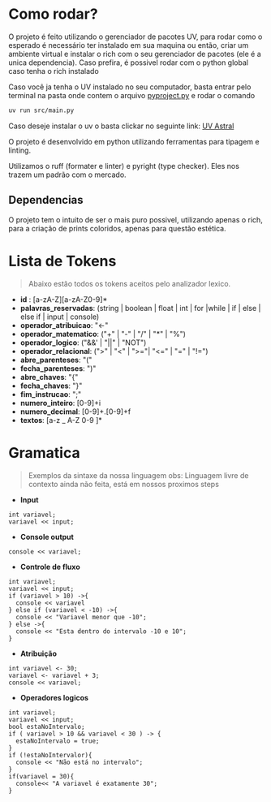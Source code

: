 # Como rodar?

O projeto é feito utilizando o gerenciador de pacotes UV, para rodar como o esperado é necessário ter instalado em sua maquina ou então, criar um ambiente virtual e instalar o rich com o seu gerenciador de pacotes (ele é a unica dependencia).
Caso prefira, é possivel rodar com o python global caso tenha o rich instalado

Caso você ja tenha o UV instalado no seu computador, basta entrar pelo terminal
na pasta onde contem o arquivo [pyproject.py](pyproject.toml) e rodar o comando

```bash
uv run src/main.py
```

Caso deseje instalar o uv o basta clickar no seguinte link: [UV Astral](https://docs.astral.sh/uv/getting-started/installation/)

O projeto é desenvolvido em python utilizando ferramentas para tipagem e linting.

Utilizamos o ruff (formater e linter) e pyright (type checker). Eles nos trazem um padrão com o mercado.

## Dependencias

O projeto tem o intuito de ser o mais puro possivel, utilizando apenas o rich, para a criação de prints coloridos, apenas para questão estética.

# Lista de Tokens

> Abaixo estão todos os tokens aceitos pelo analizador lexico.

- **id** : [a-zA-Z][a-zA-Z0-9]\*
- **palavras_reservadas**: (string | boolean | float | int | for |while | if | else | else if | input | console)
- **operador_atribuicao**: "<-"
- **operador_matematico**: ("+" | "-" | "/" | "\*" | "%")
- **operador_logico**: ("&&' | "||" | "NOT")
- **operador_relacional**: (">" | "<" | ">="| "<=" | "=" | "!=")
- **abre_parenteses**: "("
- **fecha_parenteses**: ")"
- **abre_chaves**: "{"
- **fecha_chaves**: "}"
- **fim_instrucao**: ";"
- **numero_inteiro**: [0-9]+i
- **numero_decimal**: [0-9]+.[0-9]+f
- **textos**: [a-z _ A-Z 0-9 ]\*

# Gramatica

> Exemplos da sintaxe da nossa linguagem
> obs: Linguagem livre de contexto ainda não feita, está em nossos proximos steps

- **Input**

```
int variavel;
variavel << input;
```

- **Console output**

```
console << variavel;
```

- **Controle de fluxo**

```
int variavel;
variavel << input;
if (variavel > 10) ->{
  console << variavel
} else if (variavel < -10) ->{
  console << "Variavel menor que -10";
} else ->{
  console << "Esta dentro do intervalo -10 e 10";
}

```

- **Atribuição**

```
int variavel <- 30;
variavel <- variavel + 3;
console << variavel;
```

- **Operadores logicos**

```
int variavel;
variavel << input;
bool estaNoIntervalo;
if ( variavel > 10 && variavel < 30 ) -> {
  estaNoIntervalo = true;
}
if (!estaNoIntervalor){
  console << "Não está no intervalo";
}
if(variavel = 30){
  console<< "A variavel é exatamente 30";
}
```
